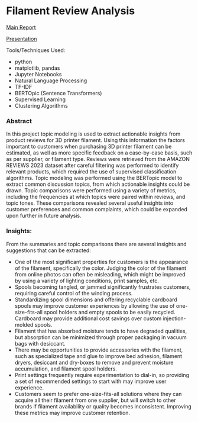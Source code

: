 # Filament Review Analysis
[Main Report](https://github.com/nhansendev/FilamentReviewAnalysis/blob/main/FilamentReviewAnalysis.pdf)

[Presentation](https://github.com/nhansendev/FilamentReviewAnalysis/blob/main/FilamentReviewAnalysis_Presentation.pdf)

Tools/Techniques Used:
- python
- matplotlib, pandas
- Jupyter Notebooks
- Natural Language Processing
- TF-IDF
- BERTOpic (Sentence Transformers)
- Supervised Learning
- Clustering Algorithms

### Abstract

In this project topic modeling is used to extract actionable insights from product reviews for 3D printer filament. Using this information the factors important to customers when purchasing 3D printer filament can be estimated, as well as more specific feedback on a case-by-case basis, such as per supplier, or filament type. Reviews were retrieved from the AMAZON REVIEWS 2023 dataset after careful filtering was performed to identify relevant products, which required the use of supervised classification algorithms. Topic modeling was performed using the BERTopic model to extract common discussion topics, from which actionable insights could be drawn. Topic comparisons were performed using a variety of metrics, including the frequencies at which topics were paired within reviews, and topic tones. These comparisons revealed several useful insights into customer preferences and common complaints, which could be expanded upon further in future analysis.

### Insights:

From the summaries and topic comparisons there are several insights and suggestions that can be extracted:
- One of the most significant properties for customers is the appearance of the filament, specifically the color. Judging the color of the filament from online photos can often be misleading, which might be improved by using a variety of lighting conditions, print samples, etc.
- Spools becoming tangled, or jammed significantly frustrates customers, requiring careful control of the winding process.
- Standardizing spool dimensions and offering recyclable cardboard spools may improve customer experiences by allowing the use of one-size-fits-all spool holders and empty spools to be easily recycled. Cardboard may provide additional cost savings over custom injection-molded spools.
- Filament that has absorbed moisture tends to have degraded qualities, but absorption can be minimized through proper packaging in vacuum bags with desiccant.
- There may be opportunities to provide accessories with the filament, such as specialized tape and glue to improve bed adhesion, filament dryers, desiccant and dry-boxes to remove and prevent moisture accumulation, and filament spool holders.
- Print settings frequently require experimentation to dial-in, so providing a set of recommended settings to start with may improve user experience. 
- Customers seem to prefer one-size-fits-all solutions where they can acquire all their filament from one supplier, but will switch to other brands if filament availability or quality becomes inconsistent. Improving these metrics may improve customer retention.

